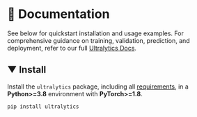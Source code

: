 


# 📄 Documentation

See below for quickstart installation and usage examples. For comprehensive guidance on training, validation, prediction, and deployment, refer to our full [Ultralytics Docs](https://docs.ultralytics.com).

## ▼ Install

Install the `ultralytics` package, including all [requirements](https://github.com/ultralytics/ultralytics/blob/main/requirements.txt), in a **Python>=3.8** environment with **PyTorch>=1.8**.

```bash
pip install ultralytics
